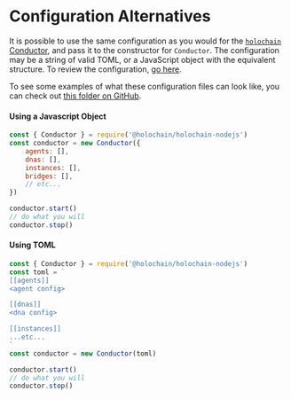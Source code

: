 # Configuration Alternatives

It is possible to use the same configuration as you would for the [`holochain` Conductor](./production_conductor.md), and pass it to the constructor for `Conductor`. The configuration may be a string of valid TOML, or a JavaScript object with the equivalent structure. To review the configuration, [go here](./intro_to_toml_config.md).

To see some examples of what these configuration files can look like, you can check out [this folder on GitHub](https://github.com/holochain/holochain-rust/tree/develop/conductor/example-config).

#### Using a Javascript Object

```javascript
const { Conductor } = require('@holochain/holochain-nodejs')
const conductor = new Conductor({
    agents: [],
    dnas: [],
    instances: [],
    bridges: [],
    // etc...
})

conductor.start()
// do what you will
conductor.stop()
```

#### Using TOML

```javascript
const { Conductor } = require('@holochain/holochain-nodejs')
const toml = `
[[agents]]
<agent config>

[[dnas]]
<dna config>

[[instances]]
...etc...
`
const conductor = new Conductor(toml)

conductor.start()
// do what you will
conductor.stop()
```

